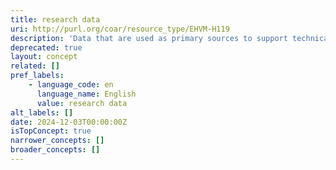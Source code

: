 ```yaml
---
title: research data
uri: http://purl.org/coar/resource_type/EHVM-H119
description: 'Data that are used as primary sources to support technical or scientific enquiry, research, scholarship, or artistic activity, and that are used as evidence in the research process and/or are commonly accepted in the research community as necessary to validate research findings and results. [Source: https://casrai.org/term/research-data]'
deprecated: true
layout: concept
related: []
pref_labels:
    - language_code: en
      language_name: English
      value: research data
alt_labels: []
date: 2024-12-03T00:00:00Z
isTopConcept: true
narrower_concepts: []
broader_concepts: []
---
```


